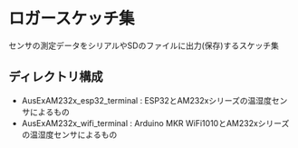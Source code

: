 # ロガースケッチ集

センサの測定データをシリアルやSDのファイルに出力(保存)するスケッチ集


## ディレクトリ構成

- AusExAM232x_esp32_terminal : ESP32とAM232xシリーズの温湿度センサによるもの
- AusExAM232x_wifi_terminal : Arduino MKR WiFi1010とAM232xシリーズの温湿度センサによるもの


